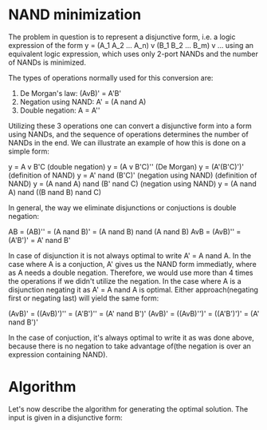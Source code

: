 # NAND minimization

The problem in question is to represent a disjunctive form, i.e. a logic expression of the form 
y = (A_1 A_2 ... A_n) v (B_1 B_2 ... B_m) v ...
using an equivalent logic expression, which uses only 2-port NANDs and the number of NANDs is minimized. 

The types of operations normally used for this conversion are:
1. De Morgan's law: (AvB)' = A'B'
2. Negation using NAND: A' = (A nand A)
3. Double negation: A = A''

Utilizing these 3 operations one can convert a disjunctive form into a form using NANDs, and the sequence of operations determines the number of NANDs in the end. We can illustrate an example of how this is done on a simple form:

y = A v B'C (double negation)
y = (A v B'C)'' (De Morgan)
y = (A'(B'C)')' (definition of NAND)
y = A' nand (B'C)' (negation using NAND) (definition of NAND)
y = (A nand A) nand (B' nand C) (negation using NAND)
y = (A nand A) nand ((B nand B) nand C)

In general, the way we eliminate disjunctions or conjuctions is double negation:

AB = (AB)'' = (A nand B)' = (A nand B) nand (A nand B)
AvB = (AvB)'' = (A'B')' = A' nand B'

In case of disjunction it is not always optimal to write A' = A nand A. In the case where A is a conjuction, A' gives us the NAND form immediatly, where as A needs a double negation. Therefore, we would use more than 4 times the operations if we didn't utilize the negation. 
In the case where A is a disjunction negating it as A' = A nand A is optimal. Either approach(negating first or negating last) will yield the same form:

(AvB)' = ((AvB)')'' = (A'B')'' = (A' nand B')'
(AvB)' = ((AvB)'')' = ((A'B')')' = (A' nand B')'

In the case of conjuction, it's always optimal to write it as was done above, because there is no negation to take advantage of(the negation is over an expression containing NAND).

# Algorithm #

Let's now describe the algorithm for generating the optimal solution. The input is given in a disjunctive form:



